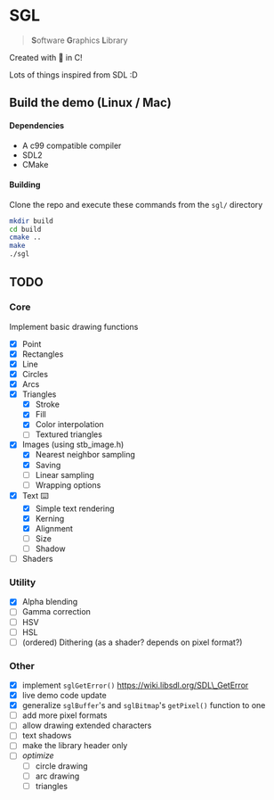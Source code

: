 # SGL

> **S**oftware **G**raphics **L**ibrary

Created with 🤕 in C!

Lots of things inspired from SDL :D

## Build the demo (Linux / Mac)

#### Dependencies

* A c99 compatible compiler
* SDL2
* CMake

#### Building

Clone the repo and execute these commands from the `sgl/` directory

```bash
mkdir build
cd build
cmake ..
make
./sgl
```

## TODO

### Core

Implement basic drawing functions

* [x] Point
* [x] Rectangles
* [x] Line
* [x] Circles
* [x] Arcs
* [x] Triangles
	* [x] Stroke
	* [x] Fill
	* [x] Color interpolation
	* [ ] Textured triangles
* [x] Images (using stb_image.h)
	* [x] Nearest neighbor sampling
	* [x] Saving
	* [ ] Linear sampling
	* [ ] Wrapping options
* [x] Text ⌨️
	* [x] Simple text rendering
	* [x] Kerning
	* [x] Alignment
	* [ ] Size
	* [ ] Shadow
* [ ] Shaders

### Utility

* [x] Alpha blending
* [ ] Gamma correction
* [ ] HSV
* [ ] HSL
* [ ] (ordered) Dithering (as a shader? depends on pixel format?)

### Other

* [x] implement `sglGetError()` <https://wiki.libsdl.org/SDL\_GetError>
* [x] live demo code update
* [x] generalize `sglBuffer`'s and `sglBitmap`'s `getPixel()` function to one
* [ ] add more pixel formats
* [ ] allow drawing extended characters
* [ ] text shadows
* [ ] make the library header only
* [ ] *optimize*
	* [ ] circle drawing
	* [ ] arc drawing
	* [ ] triangles
